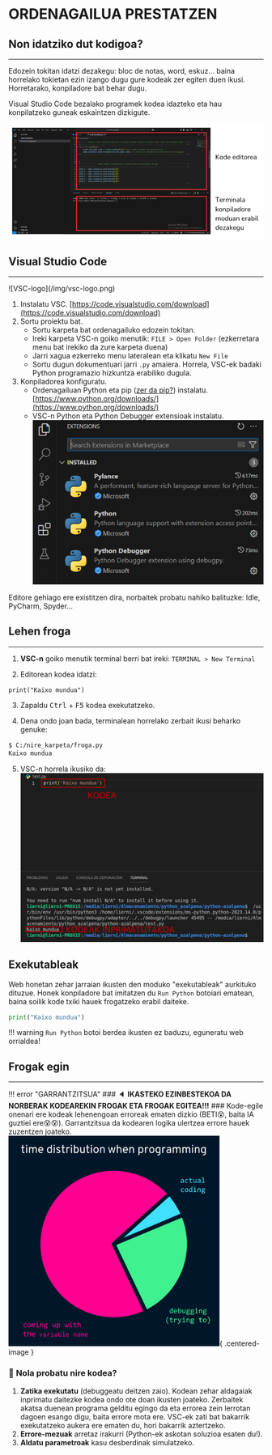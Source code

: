# ORDENAGAILUA PRESTATZEN

## Non idatziko dut kodigoa?
<hr>

Edozein tokitan idatzi dezakegu: bloc de notas, word, eskuz... baina horrelako tokietan ezin izango dugu gure kodeak zer egiten duen ikusi. Horretarako, konpiladore bat behar dugu. 

Visual Studio Code bezalako programek kodea idazteko eta hau konpilatzeko guneak eskaintzen dizkigute.

![VSC](/img/vsc-1.png)

## Visual Studio Code
<hr>
![VSC-logo](/img/vsc-logo.png)

1. Instalatu VSC.  [https://code.visualstudio.com/download](https://code.visualstudio.com/download)
2. Sortu proiektu bat. 
    - Sortu karpeta bat ordenagailuko edozein tokitan. 
    - Ireki karpeta VSC-n goiko menutik: `FILE > Open Folder` (ezkerretara menu bat irekiko da zure karpeta duena)
    - Jarri xagua ezkerreko menu lateralean eta klikatu `New File`
    - Sortu dugun dokumentuari jarri `.py` amaiera. Horrela, VSC-ek badaki Python programazio hizkuntza erabiliko dugula. 
3. Konpiladorea konfiguratu. 
    - Ordenagailuan Python eta pip ([zer da pip?](https://en.wikipedia.org/wiki/Pip_(package_manager))) instalatu. [https://www.python.org/downloads/](https://www.python.org/downloads/)
    - VSC-n Python eta Python Debugger extensioak instalatu. 
    ![Python configurazioa VSC-n](/img/konp.png)

Editore gehiago ere existitzen dira, norbaitek probatu nahiko balituzke: Idle, PyCharm, Spyder...

## Lehen froga
<hr>

1. **VSC-n** goiko menutik terminal berri bat ireki: `TERMINAL > New Terminal`

2. Editorean kodea idatzi:
```title="froga.py"
print("Kaixo mundua")
```

3. Zapaldu <kbd>Ctrl</kbd> + <kbd>F5</kbd> kodea exekutatzeko.

4. Dena ondo joan bada, terminalean horrelako zerbait ikusi beharko genuke:
```sh
$ C:/nire_karpeta/froga.py
Kaixo mundua
```
5. VSC-n horrela ikusiko da:
![Lehen froga](/img/lehen-froga.png)

## Exekutableak
Web honetan zehar jarraian ikusten den moduko "exekutableak" aurkituko dituzue. Honek konpiladore bat imitatzen du `Run Python` botoiari ematean, baina soilik kode txiki hauek frogatzeko erabil daiteke. 

```python title="froga.py"
print("Kaixo mundua")
```

!!! warning 
    `Run Python` botoi berdea ikusten ez baduzu, eguneratu web orrialdea!

## Frogak egin
<hr>

!!! error "GARRANTZITSUA"
    ### :speaker: **IKASTEKO EZINBESTEKOA DA NORBERAK KODEAREKIN FROGAK ETA FROGAK EGITEA!!!**
    ### Kode-egile onenari ere kodeak lehenengoan erroreak ematen dizkio (BETI:dizzy_face:, baita IA guztiei ere:dizzy_face::dizzy_face:). Garrantzitsua da kodearen logika ulertzea errore hauek zuzentzen joateko.
    ![meme](img/meme.png){ .centered-image }

    
### :wrench: **Nola probatu nire kodea?**  
1. **Zatika exekutatu** (debuggeatu deitzen zaio). Kodean zehar aldagaiak inprimatu daitezke kodea ondo ote doan ikusten joateko. Zerbaitek akatsa duenean programa gelditu egingo da eta errorea zein lerrotan dagoen esango digu, baita errore mota ere. VSC-ek zati bat bakarrik exekutatzeko aukera ere ematen du, hori bakarrik aztertzeko.
3. **Errore-mezuak** arretaz irakurri (Python-ek askotan soluzioa esaten du!).
2. **Aldatu parametroak** kasu desberdinak simulatzeko.  
 







